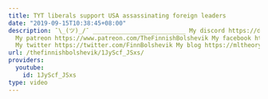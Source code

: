 ```yaml
---
title: TYT liberals support USA assassinating foreign leaders
date: "2019-09-15T10:38:45+08:00"
description: ¯\_(ツ)_/¯ __________________________ My discord https://discord.gg/tsJTycv
  My patreon https://www.patreon.com/TheFinnishBolshevik My facebook https://www.facebook.com/theFinnishBolshevik
  My twitter https://twitter.com/FinnBolshevik My blog https://mltheory.wordpress.com/
url: /thefinnishbolshevik/1JyScf_JSxs/
providers:
  youtube:
    id: 1JyScf_JSxs
type: video
---
```

